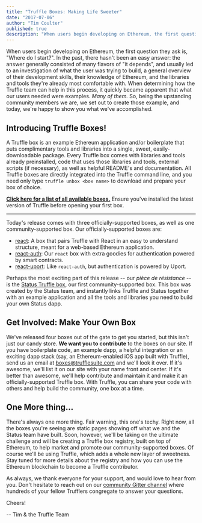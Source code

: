 ```yaml
---
title: "Truffle Boxes: Making Life Sweeter"
date: "2017-07-06"
author: "Tim Coulter"
published: true
description: "When users begin developing on Ethereum, the first question they ask is, \"Where do I start?\". In the past, there hasn't been an easy answer: the answer generally consisted of many flavors of \"it depends\", and usually led to an investigation of what the user was trying to build, a general overview of their development skills, their knowledge of Ethereum, and the libraries and tools they're already most comfortable with. When determining how the Truffle team can help in this process, it quickly became apparent that what our users needed were examples. Many of them. So, being the upstanding community members we are, we set out to create those example, and today, we're happy to show you what we've accomplished."
---
```

When users begin developing on Ethereum, the first question they ask is, "Where do I start?". In the past, there hasn't been an easy answer: the answer generally consisted of many flavors of "it depends", and usually led to an investigation of what the user was trying to build, a general overview of their development skills, their knowledge of Ethereum, and the libraries and tools they're already most comfortable with. When determining how the Truffle team can help in this process, it quickly became apparent that what our users needed were examples. _Many of them._ So, being the upstanding community members we are, we set out to create those example, and today, we're happy to show you what we've accomplished.

## Introducing Truffle Boxes!

A Truffle box is an example Ethereum application and/or boilerplate that puts complimentary tools and libraries into a single, sweet, easily-downloadable package. Every Truffle box comes with libraries and tools already preinstalled, code that uses those libraries and tools, external scripts (if necessary), as well as helpful README's and documentation. All Truffle boxes are directly integrated into the Truffle command line, and you need only type `truffle unbox <box name>` to download and prepare your box of choice.

**[Click here for a list of all available boxes.](/boxes)** Ensure you've installed the latest version of Truffle before opening your first box.

-----------------

Today's release comes with three officially-supported boxes, as well as one community-supported box. Our officially-supported boxes are:

* [react](/boxes/react): A box that pairs Truffle with React in an easy to understand structure, meant for a web-based Ethereum application.
* [react-auth](/boxes/react-auth): Our `react` box with extra goodies for authentication powered by smart contracts.
* [react-uport](/boxes/react-uport): Like `react-auth`, but authentication is powered by Uport.

Perhaps the most exciting part of this release -- our _pièce de résistance_ -- is the [Status Truffle box](/boxes/status), our first community-supported box. This box was created by the Status team, and instantly links Truffle and Status together with an example application and all the tools and libraries you need to build your own Status dapp.


## Get Involved: Make Your Own Box

We've released four boxes out of the gate to get you started, but this isn't just our candy store. **We want you to contribute** to the boxes on our site. If you have boilerplate code, an example dapp, a helpful integration or an exciting dapp stack (say, an Ethereum-enabled iOS app built with Truffle), send us an email at [boxes@trufflesuite.com](mailto:boxes@trufflesuite.com?subject=Truffle%20box%20review) and we'll look it over. If it's awesome, we'll list it on our site with your name front and center. If it's better than awesome, we'll help contribute and maintain it and make it an officially-supported Truffle box. With Truffle, you can share your code with others and help build the community, one box at a time.

## One More thing...

There's always one more thing. Fair warning, this one's techy. Right now, all the boxes you're seeing are static pages showing off what we and the Status team have built. Soon, however, we'll be taking on the ultimate challenge and will be creating a Truffle box registry, built on top of Ethereum, to help market and promote our community-supported boxes. Of course we'll be using Truffle, which adds a whole new layer of sweetness. Stay tuned for more details about the registry and how you can use the Ethereum blockchain to become a Truffle contributor.

As always, we thank everyone for your support, and would love to hear from you. Don't hesitate to reach out on our [community Gitter channel](http://gitter.im/ConsenSys/truffle) where hundreds of your fellow Trufflers congregate to answer your questions.

Cheers!

-- Tim & the Truffle Team
